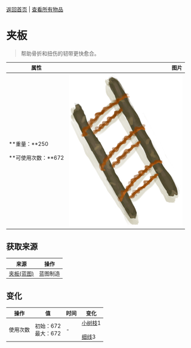[返回首页](index.md)   |  [查看所有物品](object.md)
# 夹板  
> 帮助骨折和扭伤的韧带更快愈合。  
  
  属性  |   图片   
 ----  |  ----:   
 **重量：**250<br><br>**可使用次数：**672  |  ![](Sprite/Splint.png)   
  
## 获取来源  
来源  |  操作  
----  |  ----  
[夹板(蓝图)](Bp_Splint.md)  |  蓝图制造  
## 变化  
操作  |  值  |  时间  |  变化  
----  |  ----  |  ----  |  ----  
使用次数  |  初始：672<br>最大：672  |  -  |  [小树枝](Sticks.md)1 <br><br>[细线](CordFiber.md)3   
